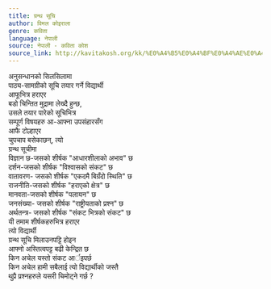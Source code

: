 ```yaml
---
title: ग्रन्थ सूचि
author: विमल कोइराला
genre: कविता
language: नेपाली
source: नेपाली - कविता कोश
source_link: http://kavitakosh.org/kk/%E0%A4%B5%E0%A4%BF%E0%A4%AE%E0%A4%B2_%E0%A4%95%E0%A5%8B%E0%A4%87%E0%A4%B0%E0%A4%BE%E0%A4%B2%E0%A4%BE
---
```


अनुसन्धानको सिलसिलामा  
पाठ्य-सामग्रीको सूचि तयार गर्ने विद्यार्थी  
आफूभित्र हराएर  
बडो चिन्तित मुद्रामा लेख्दै हुन्छ,  
उसले तयार पारेको सूचिभित्र  
सम्पूर्ण विषयहरु आ-आफ्ना उपसंहारसँग  
आफै टोल्हाएर  
चुपचाप बसेकाछन्, त्यो  
ग्रन्थ सूचीमा  
विज्ञान छ-जसको शीर्षक "आधारशीलाको अभाव" छ  
दर्शन-जसको शीर्षक "विश्वासको संकट" छ  
वातावरण- जसको शीर्षक "एकदमै बिग्रँदो स्थिति" छ  
राजनीति-जसको शीर्षक "हराएको क्षेत्र" छ  
मानवता-जसको शीर्षक "पलायन" छ  
जनसंख्या- जसको शीर्षक "राष्ट्रीयताको प्रश्न" छ  
अर्थतन्त्र- जसको शीर्षक "संकट भित्रको संकट" छ  
यी तमाम शीर्षकहरुभित्र हराएर  
त्यो विद्यार्थी  
ग्रन्थ सूचि मिलाउनपट्टि होइन  
आफ्नो अस्तित्वपट्ट बढी केन्द्रित छ  
किन अचेल यस्तो संकट आर्इपर्छ  
किन अचेल हामी सबैलाई त्यो विद्यार्थीको जस्तै  
थुप्रै प्रश्नहरुले यसरी चिमोट्ने गर्छ ?
